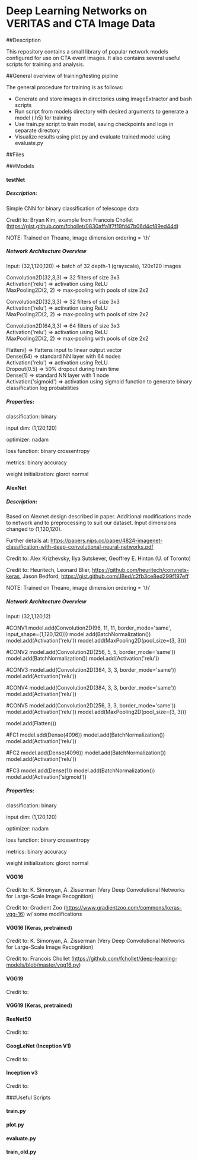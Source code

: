 # Deep Learning Networks on VERITAS and CTA Image Data

##Description

This repository contains a small library of popular network models configured for use on CTA event images. It also contains several useful scripts for training and analysis.


##General overview of training/testing pipline

The general procedure for training is as follows:

* Generate and store images in directories using imageExtractor and bash scripts
* Run script from models directory with desired arguments to generate a model (.h5) for training
* Use train.py script to train model, saving checkpoints and logs in separate directory
* Visualize results using plot.py and evaluate trained model using evaluate.py


##Files

###Models

#### testNet

##### **Description:** 

Simple CNN for binary classification of telescope data

Credit to: Bryan Kim, example from Francois Chollet (https://gist.github.com/fchollet/0830affa1f7f19fd47b06d4cf89ed44d)

NOTE: Trained on Theano, image dimension ordering = 'th'

##### Network Architecture Overview

Input: (32,1,120,120)   => batch of 32 depth-1 (grayscale), 120x120 images

Convolution2D(32,3,3)   => 32 filters of size 3x3  
Activation('relu')      => activation using ReLU  
MaxPooling2D(2, 2)      => max-pooling with pools of size 2x2   

Convolution2D(32,3,3)   => 32 filters of size 3x3  
Activation('relu')      => activation using ReLU  
MaxPooling2D(2, 2)      => max-pooling with pools of size 2x2   

Convolution2D(64,3,3)   => 64 filters of size 3x3   
Activation('relu')      => activation using ReLU   
MaxPooling2D(2, 2)      => max-pooling with pools of size 2x2     

Flatten()               => flattens input to linear output vector   
Dense(64)               => standard NN layer with 64 nodes  
Activation('relu')      => activation using ReLU  
Dropout(0.5)            => 50% dropout during train time  
Dense(1)                => standard NN layer with 1 node  
Activation('sigmoid')   => activation using sigmoid function to generate binary classification log probabilities  

##### Properties:

classification: binary

input dim: (1,120,120)

optimizer: nadam

loss function: binary crossentropy

metrics: binary accuracy

weight initialization: glorot normal



#### AlexNet

##### **Description:** 

Based on Alexnet design described in paper. Additional modifications made to network and to preprocessing to suit our dataset. Input dimensions changed to (1,120,120). 

Further details at: https://papers.nips.cc/paper/4824-imagenet-classification-with-deep-convolutional-neural-networks.pdf

Credit to: Alex Krizhevsky, Ilya Sutskever, Geoffrey E. Hinton (U. of Toronto)

Credit to: Heuritech, Leonard Blier, https://github.com/heuritech/convnets-keras, Jason Bedford, https://gist.github.com/JBed/c2fb3ce8ed299f197eff

NOTE: Trained on Theano, image dimension ordering = 'th'

##### Network Architecture Overview

Input: (32,1,120,12)

#CONV1
model.add(Convolution2D(96, 11, 11, border_mode='same', input_shape=(1,120,120)))
model.add(BatchNormalization())
model.add(Activation('relu'))
model.add(MaxPooling2D(pool_size=(3, 3)))

#CONV2
model.add(Convolution2D(256, 5, 5, border_mode='same'))
model.add(BatchNormalization())
model.add(Activation('relu'))

#CONV3
model.add(Convolution2D(384, 3, 3, border_mode='same'))
model.add(Activation('relu'))

#CONV4
model.add(Convolution2D(384, 3, 3, border_mode='same'))
model.add(Activation('relu'))

#CONV5
model.add(Convolution2D(256, 3, 3, border_mode='same'))
model.add(Activation('relu'))
model.add(MaxPooling2D(pool_size=(3, 3)))

model.add(Flatten())

#FC1
model.add(Dense(4096))
model.add(BatchNormalization())
model.add(Activation('relu'))

#FC2
model.add(Dense(4096))
model.add(BatchNormalization())
model.add(Activation('relu'))

#FC3
model.add(Dense(1))
model.add(BatchNormalization())
model.add(Activation('sigmoid'))

##### Properties:

classification: binary

input dim: (1,120,120)

optimizer: nadam

loss function: binary crossentropy

metrics: binary accuracy

weight initialization: glorot normal


#### VGG16

Credit to: K. Simonyan, A. Zisserman (Very Deep Convolutional Networks for Large-Scale Image Recognition)

Credit to: Gradient Zoo (https://www.gradientzoo.com/commons/keras-vgg-16) w/ some modifications

#### VGG16 (Keras, pretrained)

Credit to: K. Simonyan, A. Zisserman (Very Deep Convolutional Networks for Large-Scale Image Recognition)

Credit to: Francois Chollet (https://github.com/fchollet/deep-learning-models/blob/master/vgg16.py)

#### VGG19

Credit to:

#### VGG19 (Keras, pretrained)

#### ResNet50

Credit to:

#### GoogLeNet (Inception V1)

Credit to:

#### Inception v3

Credit to:















###Useful Scripts

#### train.py

#### plot.py

#### evaluate.py

#### train_old.py


